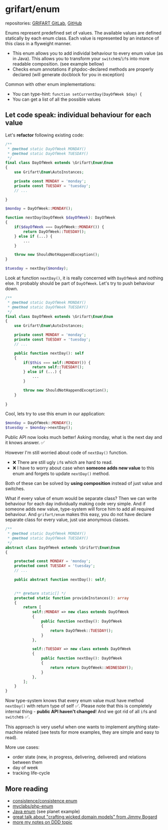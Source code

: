 # grifart/enum

repositories: [GRIFART GitLab](https://gitlab.grifart.cz/jkuchar1/grifart-enum), [GitHub](https://github.com/grifart/enum)

Enums represent predefined set of values. The available values are defined statically by each enum class. Each value is represented by an instance of this class in a flyweight manner.

- This enum allows you to add individal behaviour to every enum value (as in Java). This allows you to transform your `switch`es/`if`s into more readable composition. (see example bellow)
- Checks enum annotations if phpdoc-declared methods are properly declared (will generate docblock for you in exception)

Common with other enum implementations:

- You can type-hint: `function setCurrentDay(DayOfWeek $day) {`
- You can get a list of all the possible values

## Let code speak: individual behaviour for each value

Let's **refactor** following existing code:

```php
/**
 * @method static DayOfWeek MONDAY()
 * @method static DayOfWeek TUESDAY()
 */
final class DayOfWeek extends \Grifart\Enum\Enum
{
    use Grifart\Enum\AutoInstances;

    private const MONDAY = 'monday';
    private const TUESDAY = 'tuesday';
    // ...

}

$monday = DayOfWeek::MONDAY();

function nextDay(DayOfWeek $dayOfWeek): DayOfWeek
{
    if($dayOfWeek === DayOfWeek::MONDAY()) {
        return DayOfWeek::TUESDAY();
    } else if (...) {
        ...
    }

    throw new ShouldNotHappendException();
}

$tuesday = nextDay($monday);
```

Look at function `nextDay()`, it is really concerned with `DayOfWeek` and nothing else. It probably should be part of `DayOfWeek`. Let's try to push behaviour down.

```php
/**
 * @method static DayOfWeek MONDAY()
 * @method static DayOfWeek TUESDAY()
 */
final class DayOfWeek extends \Grifart\Enum\Enum
{
    use Grifart\Enum\AutoInstances;

    private const MONDAY = 'monday';
    private const TUESDAY = 'tuesday';
    // ...

    public function nextDay(): self
    {
        if($this === self::MONDAY()) {
            return self::TUESDAY();
        } else if (...) {
            ...
        }

        throw new ShouldNotHappendException();
    }
    
}
```

Cool, lets try to use this enum in our application:

```php
$monday = DayOfWeek::MONDAY();
$tuesday = $monday->nextDay();
```

Public API now looks much better! Asking monday, what is the next day and it knows answer. ✅

However I'm still worried about code of `nextDay()` function.

- ❌ There are still ugly `if`s which are hard to read.
- ❌ I have to worry about case when **someone adds new value** to this enum and forgets to update `nextDay()` method.

Both of these can be solved by **using composition** instead of just value and switches.

What if every value of enum would be separate class? Then we can write behaviour for each day individually making code very simple. And if someone adds new value, type-system will force him to add all required behaviour. And `grifart/enum` makes this easy, you do not have declare separate class for every value, just use anonymous classes.

```php
/**
 * @method static DayOfWeek MONDAY()
 * @method static DayOfWeek TUESDAY()
 */
abstract class DayOfWeek extends \Grifart\Enum\Enum
{

	protected const MONDAY = 'monday';
	protected const TUESDAY = 'tuesday';
    // ...

    public abstract function nextDay(): self;

    
    /** @return static[] */
	protected static function provideInstances(): array
	{
		return [
			self::MONDAY => new class extends DayOfWeek
			{
				public function nextDay(): DayOfWeek
				{
					return DayOfWeek::TUESDAY();
				}
			},

			self::TUESDAY => new class extends DayOfWeek
			{
				public function nextDay(): DayOfWeek
				{
					return return DayOfWeek::WEDNESDAY();
				}
			},
		];
	}
}
```

Now type-system knows that every enum value must have method `nextDay()` with return type of self ✅. Please note that this is completely internal thing - **public API haven't changed**! And we got rid of all `if`s and `switch`es ✅.

This approach is very useful when one wants to implement anything state-machine related (see tests for more examples, they are simple and easy to read). 

More use cases:
- order state (new, in progress, delivering, delivered) and relations between them
- day of week
- tracking life-cycle

## More reading

- [consistence/consistence enum](https://github.com/consistence/consistence/blob/master/docs/Enum/enums.md)
- [myclabs/php-enum](https://github.com/myclabs/php-enum)
- [Java enum](https://docs.oracle.com/javase/tutorial/java/javaOO/enum.html) (see planet example)
- [great talk about "crafting wicked domain models" from Jimmy Bogard](https://vimeo.com/43598193)
- [more my notes on DDD topic](https://gitlab.grifart.cz/jkuchar1/eventsourcing-cqrs-simple-app/blob/master/README.md)



